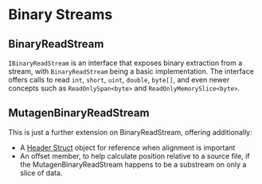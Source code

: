# Binary Streams
## BinaryReadStream
`IBinaryReadStream` is an interface that exposes binary extraction from a stream, with `BinaryReadStream` being a basic implementation.  The interface offers calls to read `int`, `short`, `uint`, `double`, `byte[]`, and even newer concepts such as `ReadOnlySpan<byte>` and `ReadOnlyMemorySlice<byte>`.

## MutagenBinaryReadStream
This is just a further extension on BinaryReadStream, offering additionally:
- A [Header Struct](Header-Structs.md) object for reference when alignment is important
- An offset member, to help calculate position relative to a source file, if the MutagenBinaryReadStream happens to be a substream on only a slice of data.
